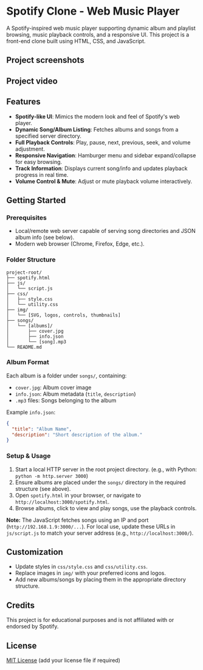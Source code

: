# Spotify Clone - Web Music Player

A Spotify-inspired web music player supporting dynamic album and playlist browsing, music playback controls, and a responsive UI. This project is a front-end clone built using HTML, CSS, and JavaScript.

## Project screenshots

## Project video

## Features
- **Spotify-like UI**: Mimics the modern look and feel of Spotify's web player.
- **Dynamic Song/Album Listing**: Fetches albums and songs from a specified server directory.
- **Full Playback Controls**: Play, pause, next, previous, seek, and volume adjustment.
- **Responsive Navigation**: Hamburger menu and sidebar expand/collapse for easy browsing.
- **Track Information**: Displays current song/info and updates playback progress in real time.
- **Volume Control & Mute**: Adjust or mute playback volume interactively.

## Getting Started

### Prerequisites
- Local/remote web server capable of serving song directories and JSON album info (see below).
- Modern web browser (Chrome, Firefox, Edge, etc.).

### Folder Structure
```
project-root/
├── spotify.html
├── js/
│   └── script.js
├── css/
│   ├── style.css
│   └── utility.css
├── img/
│   └── [SVG, logos, controls, thumbnails]
├── songs/
│   └── [albums]/
│       ├── cover.jpg
│       ├── info.json
│       └── [song].mp3
└── README.md
```

### Album Format
Each album is a folder under `songs/`, containing:
- `cover.jpg`: Album cover image
- `info.json`: Album metadata (`title`, `description`)
- `.mp3` files: Songs belonging to the album

Example `info.json`:
```json
{
  "title": "Album Name",
  "description": "Short description of the album."
}
```

### Setup & Usage
1. Start a local HTTP server in the root project directory. (e.g., with Python: `python -m http.server 3000`)
2. Ensure albums are placed under the `songs/` directory in the required structure (see above).
3. Open `spotify.html` in your browser, or navigate to `http://localhost:3000/spotify.html`.
4. Browse albums, click to view and play songs, use the playback controls.

**Note:** The JavaScript fetches songs using an IP and port (`http://192.168.1.9:3000/...`). For local use, update these URLs in `js/script.js` to match your server address (e.g., `http://localhost:3000/`).

## Customization
- Update styles in `css/style.css` and `css/utility.css`.
- Replace images in `img/` with your preferred icons and logos.
- Add new albums/songs by placing them in the appropriate directory structure.

## Credits
This project is for educational purposes and is not affiliated with or endorsed by Spotify.

## License
[MIT License](LICENSE) (add your license file if required)
